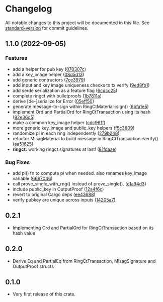 # Changelog

All notable changes to this project will be documented in this file. See [standard-version](https://github.com/conventional-changelog/standard-version) for commit guidelines.

## 1.1.0 (2022-09-05)


### Features

* add a helper for pub key ([070307c](https://github.com/maidsafe/bls_ringct/commit/070307c3081c10879b3fa9bc6fb887920a6ebb7e))
* add a key_image helper ([08d5d13](https://github.com/maidsafe/bls_ringct/commit/08d5d1302b87cc6bc6ebf8fbb6e2859c48027947))
* add generic contructors ([7ce3979](https://github.com/maidsafe/bls_ringct/commit/7ce3979bfacdfd8b7ff78d3b16de79e062f88bb4))
* add input and key image uniqueness checks to tx verify ([9ed8fb1](https://github.com/maidsafe/bls_ringct/commit/9ed8fb1ef0c090731762b34c0eb53baffaa3044f))
* add serde serialization as a feature flag ([6cdcc25](https://github.com/maidsafe/bls_ringct/commit/6cdcc25c5a753b020030f402d488f8b02de372a6))
* complete ringct with bulletproofs ([1b7811a](https://github.com/maidsafe/bls_ringct/commit/1b7811a81c28c0da4f750b437f42c642dce73bbc))
* derive [de-]serialize for Error ([05eff50](https://github.com/maidsafe/bls_ringct/commit/05eff501cee0f262f504bf5c14b586f1d8eb433a))
* generate message-to-sign within RingCtMaterial::sign() ([6bfa1e5](https://github.com/maidsafe/bls_ringct/commit/6bfa1e59c1876041b66fb422cfea3f9de9a2a38b))
* implement Ord and PartialOrd for RingCtTransaction using its hash ([92e36d5](https://github.com/maidsafe/bls_ringct/commit/92e36d5a76cf3809a0ffe7ebf5711b5409c0f128))
* make a common key_image helper ([cdc961f](https://github.com/maidsafe/bls_ringct/commit/cdc961f8000323f9baffb1ca001874eea615e122))
* more generic key_image and public_key helpers ([f5c3809](https://github.com/maidsafe/bls_ringct/commit/f5c38094053284a7d8260f879bd12d9ad96ead87))
* randomize pi in each ring independently ([279b248](https://github.com/maidsafe/bls_ringct/commit/279b248e18ab21303ea1415ffec5b78c35c865ba))
* refactor MlsagMaterial to build message in RingCtTransaction::verify() ([aa51625](https://github.com/maidsafe/bls_ringct/commit/aa51625c94c6d3194a02aa7164ed8f1088f87de1))
* **ringct:** working ringct signatures at last! ([81fdaae](https://github.com/maidsafe/bls_ringct/commit/81fdaaed353005f85143b8cd367ce0c4d1436051))


### Bug Fixes

* add pi() fn to compute pi when needed. also renames key_image variable ([6697046](https://github.com/maidsafe/bls_ringct/commit/6697046fb9618e530b03cf6efb1f581c2017d035))
* call prove_single_with_rng() instead of prove_single(). ([c1a94d3](https://github.com/maidsafe/bls_ringct/commit/c1a94d3a64c2028464446160e1e4a5c0430bc86f))
* include public_key in OutputProof ([12a4f6c](https://github.com/maidsafe/bls_ringct/commit/12a4f6c9d14267cf42f10543b0696acff4c99967))
* revert to original Cargo deps ([ee43688](https://github.com/maidsafe/bls_ringct/commit/ee43688a00639cd8bccd2b15fcfef781a9fd6063))
* verify pubkey are unique across inputs ([14205a7](https://github.com/maidsafe/bls_ringct/commit/14205a7027f23d89e3d351cf53cc6ac8b50902b5))

## 0.2.1

* Implementing Ord and PartialOrd for RingCtTransaction based on its hash value

## 0.2.0

* Derive Eq and PartialEq from RingCtTransaction, MlsagSignature and OutputProof structs

## 0.1.0

* Very first release of this crate.
